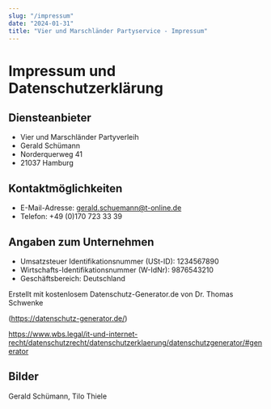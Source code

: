 ```yaml
---
slug: "/impressum"
date: "2024-01-31"
title: "Vier und Marschländer Partyservice - Impressum"
---
```


# Impressum und Datenschutzerklärung

## Diensteanbieter

* Vier und Marschländer Partyverleih
* Gerald Schümann
* Norderquerweg 41
* 21037 Hamburg

## Kontaktmöglichkeiten

* E-Mail-Adresse: gerald.schuemann@t-online.de
* Telefon: +49 (0)170 723 33 39

## Angaben zum Unternehmen

* Umsatzsteuer Identifikationsnummer (USt-ID): 1234567890
* Wirtschafts-Identifikationsnummer (W-IdNr): 9876543210
* Geschäftsbereich: Deutschland

Erstellt mit kostenlosem Datenschutz-Generator.de von Dr. Thomas Schwenke

(https://datenschutz-generator.de/)

https://www.wbs.legal/it-und-internet-recht/datenschutzrecht/datenschutzerklaerung/datenschutzgenerator/#generator

## Bilder

Gerald Schümann, Tilo Thiele
